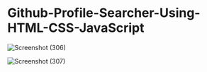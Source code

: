 # Github-Profile-Searcher-Using-HTML-CSS-JavaScript


![Screenshot (306)](https://user-images.githubusercontent.com/25906435/130252631-0be4f339-65b5-4e9b-a374-4690e611bb21.png)

![Screenshot (307)](https://user-images.githubusercontent.com/25906435/130252641-ac5a5b4d-8beb-4c6b-8061-4294d268c48d.png)
